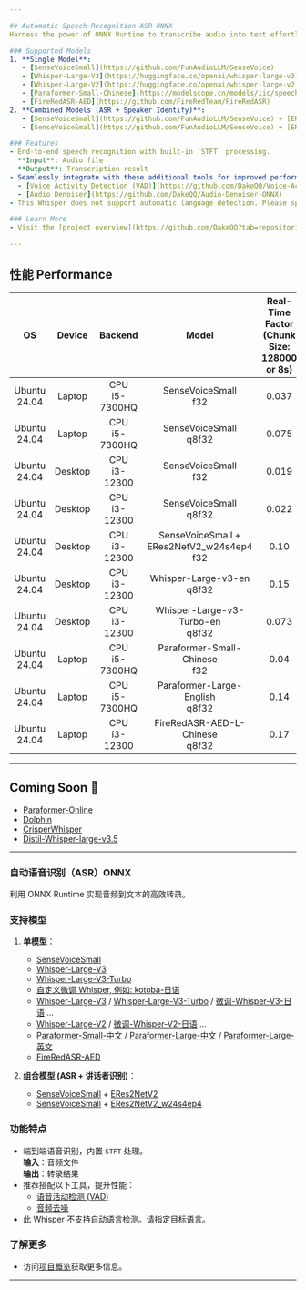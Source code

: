 ```yaml
---

## Automatic-Speech-Recognition-ASR-ONNX  
Harness the power of ONNX Runtime to transcribe audio into text effortlessly.

### Supported Models  
1. **Single Model**:  
   - [SenseVoiceSmall](https://github.com/FunAudioLLM/SenseVoice)
   - [Whisper-Large-V3](https://huggingface.co/openai/whisper-large-v3) / [Whisper-Large-V3-Turbo](https://huggingface.co/openai/whisper-large-v3-turbo) / [Fine-Tune-Whisper-V3-Japanese](https://huggingface.co/kotoba-tech/kotoba-whisper-v2.0) ...
   - [Whisper-Large-V2](https://huggingface.co/openai/whisper-large-v2) / [Fine-Tune-Whisper-V2-Japanese](https://huggingface.co/clu-ling/whisper-large-v2-japanese-5k-steps) ...
   - [Paraformer-Small-Chinese](https://modelscope.cn/models/iic/speech_paraformer_asr_nat-zh-cn-16k-common-vocab8358-tensorflow1) / [Paraformer-Large-Chinese](https://modelscope.cn/models/iic/speech_paraformer-large_asr_nat-zh-cn-16k-common-vocab8404-pytorch) / [Paraformer-Large-English](https://modelscope.cn/models/iic/speech_paraformer_asr-en-16k-vocab4199-pytorch)
   - [FireRedASR-AED](https://github.com/FireRedTeam/FireRedASR)
2. **Combined Models (ASR + Speaker Identify)**:  
   - [SenseVoiceSmall](https://github.com/FunAudioLLM/SenseVoice) + [ERes2NetV2](https://modelscope.cn/models/iic/speech_eres2netv2_sv_zh-cn_16k-common/summary)  
   - [SenseVoiceSmall](https://github.com/FunAudioLLM/SenseVoice) + [ERes2NetV2_w24s4ep4](https://modelscope.cn/models/iic/speech_eres2netv2w24s4ep4_sv_zh-cn_16k-common)

### Features  
- End-to-end speech recognition with built-in `STFT` processing.  
  **Input**: Audio file  
  **Output**: Transcription result  
- Seamlessly integrate with these additional tools for improved performance:  
  - [Voice Activity Detection (VAD)](https://github.com/DakeQQ/Voice-Activity-Detection-VAD-ONNX)  
  - [Audio Denoiser](https://github.com/DakeQQ/Audio-Denoiser-ONNX)
- This Whisper does not support automatic language detection. Please specify a target language.

### Learn More  
- Visit the [project overview](https://github.com/DakeQQ?tab=repositories) for further details.

---
```


## 性能 Performance  

| **OS**          | **Device** | **Backend**           | **Model**                                      | **Real-Time Factor**<br>(Chunk Size: 128000 or 8s) |
|:----------------:|:----------:|:---------------------:|:---------------------------------------------:|:--------------------------------------------------:|
| Ubuntu 24.04     | Laptop     | CPU<br>i5-7300HQ     | SenseVoiceSmall<br>f32                           | 0.037                                              |
| Ubuntu 24.04     | Laptop     | CPU<br>i5-7300HQ     | SenseVoiceSmall<br>q8f32                         | 0.075                                              |
| Ubuntu 24.04     | Desktop    | CPU<br>i3-12300      | SenseVoiceSmall<br>f32                           | 0.019                                              |
| Ubuntu 24.04     | Desktop    | CPU<br>i3-12300      | SenseVoiceSmall<br>q8f32                         | 0.022                                              |
| Ubuntu 24.04     | Desktop    | CPU<br>i3-12300      | SenseVoiceSmall + <br>ERes2NetV2_w24s4ep4<br>f32 | 0.10                                               |
| Ubuntu 24.04     | Desktop    | CPU<br>i3-12300      | Whisper-Large-v3-en<br>q8f32                     | 0.15                                               |
| Ubuntu 24.04     | Desktop    | CPU<br>i3-12300      | Whisper-Large-v3-Turbo-en<br>q8f32               | 0.073                                              |
| Ubuntu 24.04     | Laptop     | CPU<br>i5-7300HQ     | Paraformer-Small-Chinese<br>f32                  | 0.04                                               |
| Ubuntu 24.04     | Laptop     | CPU<br>i5-7300HQ     | Paraformer-Large-English<br>q8f32                | 0.14                                               |
| Ubuntu 24.04     | Laptop     | CPU<br>i3-12300      | FireRedASR-AED-L-Chinese<br>q8f32                | 0.17                                               |


---

## Coming Soon 🚀  
- [Paraformer-Online](https://www.modelscope.cn/models/iic/speech_paraformer-large_asr_nat-zh-cn-16k-common-vocab8404-online/summary)
- [Dolphin](https://github.com/DataoceanAI/Dolphin/tree/main)
- [CrisperWhisper](https://github.com/nyrahealth/CrisperWhisper)
- [Distil-Whisper-large-v3.5](https://huggingface.co/distil-whisper/distil-large-v3.5)

---

### 自动语音识别（ASR）ONNX  
利用 ONNX Runtime 实现音频到文本的高效转录。

### 支持模型  
1. **单模型**：  
   - [SenseVoiceSmall](https://github.com/FunAudioLLM/SenseVoice)
   - [Whisper-Large-V3](https://huggingface.co/openai/whisper-large-v3)
   - [Whisper-Large-V3-Turbo](https://huggingface.co/openai/whisper-large-v3-turbo)
   - [自定义微调 Whisper, 例如: kotoba-日语](https://huggingface.co/kotoba-tech/kotoba-whisper-v2.0)
   - [Whisper-Large-V3](https://huggingface.co/openai/whisper-large-v3) / [Whisper-Large-V3-Turbo](https://huggingface.co/openai/whisper-large-v3-turbo) / [微调-Whisper-V3-日语](https://huggingface.co/kotoba-tech/kotoba-whisper-v2.0) ...
   - [Whisper-Large-V2](https://huggingface.co/openai/whisper-large-v2) / [微调-Whisper-V2-日语](https://huggingface.co/clu-ling/whisper-large-v2-japanese-5k-steps) ...
   - [Paraformer-Small-中文](https://modelscope.cn/models/iic/speech_paraformer_asr_nat-zh-cn-16k-common-vocab8358-tensorflow1) / [Paraformer-Large-中文](https://modelscope.cn/models/iic/speech_paraformer-large_asr_nat-zh-cn-16k-common-vocab8404-pytorch) / [Paraformer-Large-英文](https://modelscope.cn/models/iic/speech_paraformer_asr-en-16k-vocab4199-pytorch)
   - [FireRedASR-AED](https://github.com/FireRedTeam/FireRedASR)

2. **组合模型 (ASR + 讲话者识别)**：  
   - [SenseVoiceSmall](https://github.com/FunAudioLLM/SenseVoice) + [ERes2NetV2](https://modelscope.cn/models/iic/speech_eres2netv2_sv_zh-cn_16k-common/summary)  
   - [SenseVoiceSmall](https://github.com/FunAudioLLM/SenseVoice) + [ERes2NetV2_w24s4ep4](https://modelscope.cn/models/iic/speech_eres2netv2w24s4ep4_sv_zh-cn_16k-common)  

### 功能特点  
- 端到端语音识别，内置 `STFT` 处理。  
  **输入**：音频文件  
  **输出**：转录结果  
- 推荐搭配以下工具，提升性能：  
  - [语音活动检测 (VAD)](https://github.com/DakeQQ/Voice-Activity-Detection-VAD-ONNX)  
  - [音频去噪](https://github.com/DakeQQ/Audio-Denoiser-ONNX)
- 此 Whisper 不支持自动语言检测。请指定目标语言。

### 了解更多  
- 访问[项目概览](https://github.com/DakeQQ?tab=repositories)获取更多信息。

---
